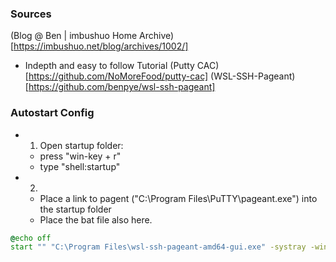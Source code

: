 ### Sources
(Blog @ Ben | imbushuo Home Archive)[https://imbushuo.net/blog/archives/1002/]
+ Indepth and easy to follow Tutorial
(Putty CAC)[https://github.com/NoMoreFood/putty-cac]
(WSL-SSH-Pageant)[https://github.com/benpye/wsl-ssh-pageant]


### Autostart Config
+ 1) Open startup folder:
    + press "win-key + r"
    + type "shell:startup"
+ 2) 
    + Place a link to pagent ("C:\Program Files\PuTTY\pageant.exe") into the startup folder
    + Place the bat file also here.

```bat
@echo off
start "" "C:\Program Files\wsl-ssh-pageant-amd64-gui.exe" -systray -winssh openssh-ssh-agent -force
```
